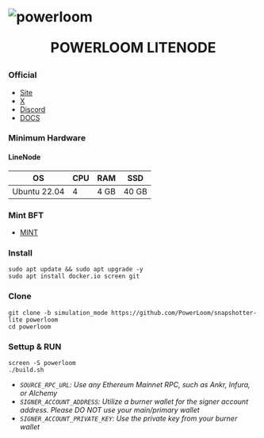 <h1 align="centre"> 

<p align="center">  
    
![powerloom](https://github.com/catsmile100/Validor-Mainnet/assets/85368621/d7ef9a12-fdab-4da7-a7fc-b17a77bd4c9f)

</p>

<p align="center">  POWERLOOM LITENODE </p>

</h1>



### Official
- [Site](https://powerloom.io/)
- [X](https://twitter.com/PowerloomHQ)
- [Discord](https://discord.com/invite/powerloom)
- [DOCS](https://mint.powerloom.network/)

### Minimum Hardware 

#### LineNode
OS  | CPU     | RAM      | SSD     | 
| ------------- | ------------- | ------------- | -------- |
| Ubuntu 22.04 | 4         | 4 GB	         | 40 GB   | 


### Mint BFT
 - [MINT](https://mint.powerloom.network/)


### Install
~~~
sudo apt update && sudo apt upgrade -y
sudo apt install docker.io screen git
~~~

### Clone
~~~
git clone -b simulation_mode https://github.com/PowerLoom/snapshotter-lite powerloom
cd powerloom
~~~

### Settup & RUN

~~~
screen -S powerloom
./build.sh
~~~
- *`SOURCE_RPC_URL`: Use any Ethereum Mainnet RPC, such as Ankr, Infura, or Alchemy*
- *`SIGNER_ACCOUNT_ADDRESS`: Utilize a burner wallet for the signer account address. Please DO NOT use your main/primary wallet*
- *`SIGNER_ACCOUNT_PRIVATE_KEY`: Use the private key from your burner wallet*
